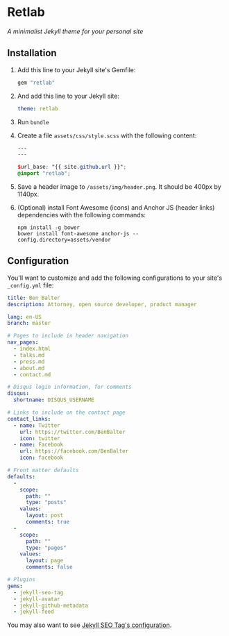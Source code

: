 # Retlab

*A minimalist Jekyll theme for your personal site*

## Installation

1. Add this line to your Jekyll site's Gemfile:

    ```ruby
    gem "retlab"
    ```

2. And add this line to your Jekyll site:

    ```yaml
    theme: retlab
    ```

3. Run `bundle`
4. Create a file `assets/css/style.scss` with the following content:

    ```scss
    ---
    ---

    $url_base: "{{ site.github.url }}";
    @import "retlab";
    ```

5. Save a header image to `/assets/img/header.png`. It should be 400px by 1140px.
6. (Optional) install Font Awesome (icons) and Anchor JS (header links) dependencies with the following commands:

    ```
    npm install -g bower
    bower install font-awesome anchor-js --config.directory=assets/vendor
    ```

## Configuration

You'll want to customize and add the following configurations to your site's `_config.yml` file:

```yml
title: Ben Balter
description: Attorney, open source developer, product manager

lang: en-US
branch: master

# Pages to include in header navigation
nav_pages:
  - index.html
  - talks.md
  - press.md
  - about.md
  - contact.md

# Disqus login information, for comments
disqus:
  shortname: DISQUS_USERNAME

# Links to include on the contact page
contact_links:
  - name: Twitter
    url: https://twitter.com/BenBalter
    icon: twitter
  - name: Facebook
    url: https://facebook.com/BenBalter
    icon: facebook

# Front matter defaults
defaults:
  -
    scope:
      path: ""
      type: "posts"
    values:
      layout: post
      comments: true
  -
    scope:
      path: ""
      type: "pages"
    values:
      layout: page
      comments: false

# Plugins
gems:
  - jekyll-seo-tag
  - jekyll-avatar
  - jekyll-github-metadata
  - jekyll-feed
```

You may also want to see [Jekyll SEO Tag's configuration](https://github.com/jekyll/jekyll-seo-tag).

